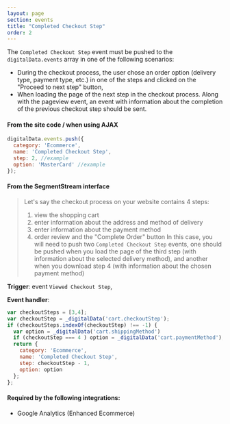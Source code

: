 ```yaml
---
layout: page
section: events
title: "Completed Checkout Step"
order: 2
---
```

The `Completed Checkout Step` event must be pushed to the `digitalData.events` array in one of the following scenarios:

* During the checkout process, the user chose an order option (delivery type, payment type, etc.) in one of the steps and clicked on the "Proceed to next step" button,
* When loading the page of the next step in the checkout process. Along with the pageview event, an event with information about the completion of the previous checkout step should be sent.

#### From the site code / when using AJAX
```javascript
digitalData.events.push({
  category: 'Ecommerce',
  name: 'Completed Checkout Step',
  step: 2, //example
  option: 'MasterCard' //example
});
```


#### From the SegmentStream interface
> Let's say the checkout process on your website contains 4 steps:
> 1. view the shopping cart
> 2. enter information about the address and method of delivery
> 3. enter information about the payment method
> 4. order review and the "Complete Order" button
> In this case, you will need to push two `Completed Checkout Step` events, one should be pushed when you load the page of the third step (with information about the selected delivery method), and another when you download step 4 (with information about the chosen payment method)

**Trigger**: event `Viewed Checkout Step`,

**Event handler**:

```javascript
var checkoutSteps = [3,4];
var checkoutStep = _digitalData('cart.checkoutStep');
if (checkoutSteps.indexOf(checkoutStep) !== -1) {
  var option = _digitalData('cart.shippingMethod')
  if (checkoutStep === 4 ) option = _digitalData('cart.paymentMethod');
  return {
    category: 'Ecommerce',
    name: 'Completed Checkout Step',
    step: checkoutStep - 1,
    option: option
  };
};
```

#### Required by the following integrations:
* Google Analytics (Enhanced Ecommerce)
